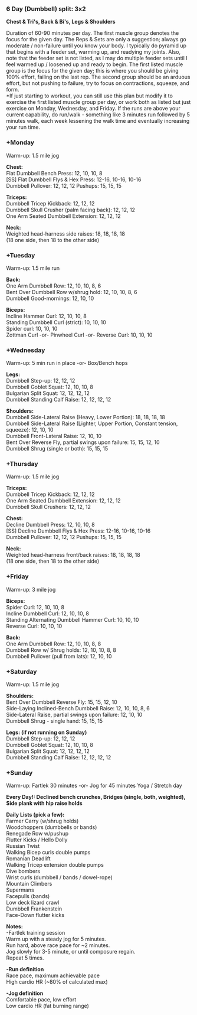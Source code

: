 ### **6 Day (Dumbbell) split: 3x2**
**Chest & Tri's, Back & Bi's, Legs & Shoulders**  

Duration of 60-90 minutes per day. The first muscle group denotes the focus for the given day.  The Reps & Sets are only a suggestion; always go moderate / non-failure until you know your body.  I typically do pyramid up that begins with a feeder set, warming up, and readying my joints. Also, note that the feeder set is not listed, as I may do multiple feeder sets until I feel warmed up /  loosened up and ready to begin. The first listed muscle group is the focus for the given day; this is where you should be giving 100% effort, failing on the last rep.  The second group should be an arduous effort, but not pushing to failure, try to focus on contractions,  squeeze, and form.  
*If just starting to workout, you can still use this plan but modify it to exercise the first listed muscle group per day, or work both as listed but just exercise on Monday, Wednesday, and Friday. If the runs are above your current capability, do run/walk - something like 3 minutes run followed by 5 minutes walk, each week lessening the walk time and eventually increasing your run time.



### **+Monday**  
Warm-up: 1.5 mile jog  

**Chest:**  
Flat Dumbbell Bench Press: 12, 10, 10, 8  
[SS] Flat Dumbbell Flys & Hex Press: 12-16, 10-16, 10-16  
Dumbbell Pullover: 12, 12, 12
Pushups: 15, 15, 15  

**Triceps:**  
Dumbbell Tricep Kickback: 12, 12, 12  
Dumbbell Skull Crusher (palm facing back): 12, 12, 12  
One Arm Seated Dumbbell Extension: 12, 12, 12  

**Neck:**  
Weighted head-harness side raises: 18, 18, 18, 18  
(18 one side, then 18 to the other side)    


### +Tuesday  
Warm-up: 1.5 mile run  

**Back:**  
One Arm Dumbbell Row: 12, 10, 10, 8, 6  
Bent Over Dumbbell Row w/shrug hold: 12, 10, 10, 8, 6  
Dumbbell Good-mornings: 12, 10, 10  

**Biceps:**  
Incline Hammer Curl: 12, 10, 10, 8  
Standing Dumbbell Curl (strict): 10, 10, 10  
Spider curl: 10, 10, 10  
Zottman Curl -or- Pinwheel Curl -or- Reverse Curl: 10, 10, 10  


### +Wednesday  
Warm-up: 5 min run in place -or- Box/Bench hops  

**Legs:**  
Dumbbell Step-up: 12, 12, 12  
Dumbbell Goblet Squat: 12, 10, 10, 8  
Bulgarian Split Squat: 12, 12, 12, 12  
Dumbbell Standing Calf Raise: 12, 12, 12, 12  

**Shoulders:**  
Dumbbell Side-Lateral Raise (Heavy, Lower Portion): 18, 18, 18, 18  
Dumbbell Side-Lateral Raise (Lighter, Upper Portion, Constant tension, squeeze): 12, 10, 10  
Dumbbell Front-Lateral Raise: 12, 10, 10  
Bent Over Reverse Fly, partial swings upon failure: 15, 15, 12, 10  
Dumbbell Shrug (single or both): 15, 15, 15  


### +Thursday  
Warm-up: 1.5 mile jog  

**Triceps:**  
Dumbbell Tricep Kickback: 12, 12, 12  
One Arm Seated Dumbbell Extension: 12, 12, 12  
Dumbbell Skull Crushers: 12, 12, 12  

**Chest:**  
Decline Dumbbell Press: 12, 10, 10, 8  
[SS] Decline Dumbbell Flys & Hex Press: 12-16, 10-16, 10-16  
Dumbbell Pullover: 12, 12, 12
Pushups: 15, 15, 15  

**Neck:**  
Weighted head-harness front/back raises: 18, 18, 18, 18  
(18 one side, then 18 to the other side)  


### +Friday  
Warm-up: 3 mile jog  

**Biceps:**  
Spider Curl: 12, 10, 10, 8  
Incline Dumbbell Curl: 12, 10, 10, 8  
Standing Alternating Dumbbell Hammer Curl: 10, 10, 10  
Reverse Curl: 10, 10, 10  

**Back:**  
One Arm Dumbbell Row: 12, 10, 10, 8, 8  
Dumbbell Row w/ Shrug holds: 12, 10, 10, 8, 8  
Dumbbell Pullover (pull from lats): 12, 10, 10  


### +Saturday  
Warm-up: 1.5 mile jog

**Shoulders:**  
Bent Over Dumbbell Reverse Fly: 15, 15, 12, 10  
Side-Laying Inclined-Bench Dumbbell Raise: 12, 10, 10, 8, 6  
Side-Lateral Raise, partial swings upon failure: 12, 10, 10  
Dumbbell Shrug - single hand: 15, 15, 15  

**Legs: (if not running on Sunday)**  
Dumbbell Step-up: 12, 12, 12  
Dumbbell Goblet Squat: 12, 10, 10, 8  
Bulgarian Split Squat: 12, 12, 12, 12  
Dumbbell Standing Calf Raise: 12, 12, 12, 12  


### +Sunday
Warm-up: Fartlek 30 minutes -or- Jog for 45 minutes
Yoga / Stretch day  

  

**Every Day!: Declined bench crunches, Bridges (single, both, weighted), Side plank with hip raise holds**  

**Daily Lists (pick a few):**  
Farmer Carry (w/shrug holds)  
Woodchoppers (dumbbells or bands)  
Renegade Row w/pushup  
Flutter Kicks / Hello Dolly  
Russian Twist  
Walking Bicep curls double pumps  
Romanian Deadlift  
Walking Tricep extension double pumps  
Dive bombers  
Wrist curls (dumbbell / bands / dowel-rope)  
Mountain Climbers  
Supermans  
Facepulls (bands)  
Low deck lizard crawl  
Dumbbell Frankenstein  
Face-Down flutter kicks  

**Notes:**  
-Fartlek training session  
Warm up with a steady jog for 5 minutes.  
Run hard, above race pace for ~2 minutes.  
Jog slowly for 3-5 minute, or until composure regain.  
Repeat 5 times.  

**-Run definition**  
Race pace, maximum achievable pace  
High cardio HR (~80% of calculated max)  

**-Jog definition**  
Comfortable pace, low effort  
Low cardio HR (fat burning range)
